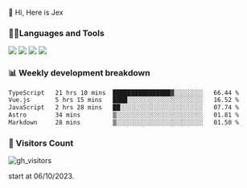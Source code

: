  👋 Hi, Here is Jex

 

### 🧑‍💻Languages and Tools

<code><a href="https://react.dev"><img src="https://api.iconify.design/logos:react.svg" /></a></code>
<code><a href="https://github.com/vuejs/core"><img src="https://api.iconify.design/logos:vue.svg" /></a></code> 
<code><a href="https://github.com/microsoft/TypeScript"><img src="https://api.iconify.design/logos:typescript-icon.svg" /></a></code>
<code><a href="https://threejs.org/"><img src="https://api.iconify.design/logos:threejs.svg" /></a></code>

### 📊 Weekly development breakdown

<!--START_SECTION:waka-->

```txt
TypeScript   21 hrs 10 mins  ████████████████▓░░░░░░░░   66.44 %
Vue.js       5 hrs 15 mins   ████░░░░░░░░░░░░░░░░░░░░░   16.52 %
JavaScript   2 hrs 28 mins   ██░░░░░░░░░░░░░░░░░░░░░░░   07.74 %
Astro        34 mins         ▒░░░░░░░░░░░░░░░░░░░░░░░░   01.81 %
Markdown     28 mins         ▒░░░░░░░░░░░░░░░░░░░░░░░░   01.50 %
```

<!--END_SECTION:waka-->


### 👀 Visitors Count

![gh_visitors](https://profile-counter.glitch.me/jexlau/count.svg)

start at 06/10/2023.
